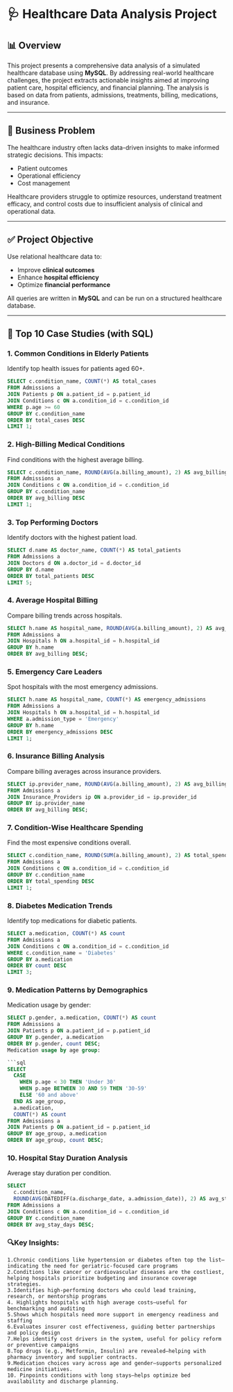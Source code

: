# 🩺 Healthcare Data Analysis Project

## 📊 Overview

This project presents a comprehensive data analysis of a simulated healthcare database using **MySQL**. By addressing real-world healthcare challenges, the project extracts actionable insights aimed at improving patient care, hospital efficiency, and financial planning. The analysis is based on data from patients, admissions, treatments, billing, medications, and insurance.

---

## 🌟 Business Problem

The healthcare industry often lacks data-driven insights to make informed strategic decisions. This impacts:

- Patient outcomes
- Operational efficiency
- Cost management

Healthcare providers struggle to optimize resources, understand treatment efficacy, and control costs due to insufficient analysis of clinical and operational data.

---

## ✅ Project Objective

Use relational healthcare data to:

- Improve **clinical outcomes**
- Enhance **hospital efficiency**
- Optimize **financial performance**

All queries are written in **MySQL** and can be run on a structured healthcare database.

---

## 🧪 Top 10 Case Studies (with SQL)

### 1. **Common Conditions in Elderly Patients**
Identify top health issues for patients aged 60+.
```sql
SELECT c.condition_name, COUNT(*) AS total_cases
FROM Admissions a
JOIN Patients p ON a.patient_id = p.patient_id
JOIN Conditions c ON a.condition_id = c.condition_id
WHERE p.age >= 60
GROUP BY c.condition_name
ORDER BY total_cases DESC
LIMIT 1;
```
### 2. **High-Billing Medical Conditions**
Find conditions with the highest average billing.

```sql
SELECT c.condition_name, ROUND(AVG(a.billing_amount), 2) AS avg_billing
FROM Admissions a
JOIN Conditions c ON a.condition_id = c.condition_id
GROUP BY c.condition_name
ORDER BY avg_billing DESC
LIMIT 1;
```
### 3. **Top Performing Doctors**
Identify doctors with the highest patient load.

```sql
SELECT d.name AS doctor_name, COUNT(*) AS total_patients
FROM Admissions a
JOIN Doctors d ON a.doctor_id = d.doctor_id
GROUP BY d.name
ORDER BY total_patients DESC
LIMIT 5;
```
### 4. **Average Hospital Billing**
Compare billing trends across hospitals.

```sql
SELECT h.name AS hospital_name, ROUND(AVG(a.billing_amount), 2) AS avg_billing
FROM Admissions a
JOIN Hospitals h ON a.hospital_id = h.hospital_id
GROUP BY h.name
ORDER BY avg_billing DESC;
```
### 5. **Emergency Care Leaders**
Spot hospitals with the most emergency admissions.

```sql
SELECT h.name AS hospital_name, COUNT(*) AS emergency_admissions
FROM Admissions a
JOIN Hospitals h ON a.hospital_id = h.hospital_id
WHERE a.admission_type = 'Emergency'
GROUP BY h.name
ORDER BY emergency_admissions DESC
LIMIT 1;
```
### 6. **Insurance Billing Analysis**
Compare billing averages across insurance providers.

```sql
SELECT ip.provider_name, ROUND(AVG(a.billing_amount), 2) AS avg_billing
FROM Admissions a
JOIN Insurance_Providers ip ON a.provider_id = ip.provider_id
GROUP BY ip.provider_name
ORDER BY avg_billing DESC;
```
### 7. **Condition-Wise Healthcare Spending**
Find the most expensive conditions overall.

```sql
SELECT c.condition_name, ROUND(SUM(a.billing_amount), 2) AS total_spending
FROM Admissions a
JOIN Conditions c ON a.condition_id = c.condition_id
GROUP BY c.condition_name
ORDER BY total_spending DESC
LIMIT 1;
```
### 8. **Diabetes Medication Trends**
Identify top medications for diabetic patients.

```sql
SELECT a.medication, COUNT(*) AS count
FROM Admissions a
JOIN Conditions c ON a.condition_id = c.condition_id
WHERE c.condition_name = 'Diabetes'
GROUP BY a.medication
ORDER BY count DESC
LIMIT 3;
```
### 9. **Medication Patterns by Demographics**
Medication usage by gender:

```sql
SELECT p.gender, a.medication, COUNT(*) AS count
FROM Admissions a
JOIN Patients p ON a.patient_id = p.patient_id
GROUP BY p.gender, a.medication
ORDER BY p.gender, count DESC;
Medication usage by age group:

```sql
SELECT
  CASE
    WHEN p.age < 30 THEN 'Under 30'
    WHEN p.age BETWEEN 30 AND 59 THEN '30-59'
    ELSE '60 and above'
  END AS age_group,
  a.medication,
  COUNT(*) AS count
FROM Admissions a
JOIN Patients p ON a.patient_id = p.patient_id
GROUP BY age_group, a.medication
ORDER BY age_group, count DESC;
```
### 10. **Hospital Stay Duration Analysis**
Average stay duration per condition.

```sql
SELECT
  c.condition_name,
  ROUND(AVG(DATEDIFF(a.discharge_date, a.admission_date)), 2) AS avg_stay_days
FROM Admissions a
JOIN Conditions c ON a.condition_id = c.condition_id
GROUP BY c.condition_name
ORDER BY avg_stay_days DESC;
```
### 🔍Key Insights: ###
```
1.Chronic conditions like hypertension or diabetes often top the list—indicating the need for geriatric-focused care programs
2.Conditions like cancer or cardiovascular diseases are the costliest, helping hospitals prioritize budgeting and insurance coverage strategies.
3.Identifies high-performing doctors who could lead training, research, or mentorship programs
4. Highlights hospitals with high average costs—useful for benchmarking and auditing
5.Shows which hospitals need more support in emergency readiness and staffing
6.Evaluates insurer cost effectiveness, guiding better partnerships and policy design
7.Helps identify cost drivers in the system, useful for policy reform or preventive campaigns
8.Top drugs (e.g., Metformin, Insulin) are revealed—helping with pharmacy inventory and supplier contracts.
9.Medication choices vary across age and gender—supports personalized medicine initiatives.
10. Pinpoints conditions with long stays—helps optimize bed availability and discharge planning.
